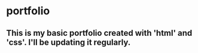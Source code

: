 # portfolio
## This is my basic portfolio created with 'html' and 'css'. I'll be updating it regularly.
